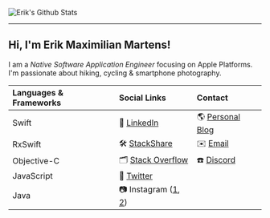 ![Erik's Github Stats](https://github-readme-stats.vercel.app/api?username=erikmartens&theme=dracula&show_icons=true&count_private=true)

---

## Hi, I'm Erik Maximilian Martens!

I am a _Native Software Application Engineer_ focusing on Apple Platforms. I'm passionate about hiking, cycling & smartphone photography.

| Languages & Frameworks | Social Links | Contact |
|:--|:--|:--|
| Swift | 💼 [LinkedIn](https://www.linkedin.com/in/erik-maximilian-martens/) | 🌎 [Personal Blog](https://erikmartens.weebly.com/) |
| RxSwift | 🛠 [StackShare](https://stackshare.io/erikmartens) | ✉️ [Email](mailto:erikmartens.dev@icloud.com) |
| Objective-C | 🗂 [Stack Overflow](https://stackoverflow.com/users/7270113/erik-m-martens) | ☎️ [Discord](https://discord.gg/swNfqge) |
| JavaScript | 🦜 [Twitter](https://twitter.com/erik_m_martens) | |
| Java | 📷 Instagram ([1](https://www.instagram.com/erik_m_martens/), [2](https://www.instagram.com/visuals_of_erik/)) | |
